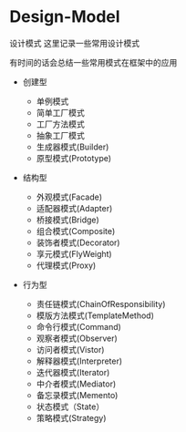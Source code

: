# Design-Model
设计模式
这里记录一些常用设计模式

有时间的话会总结一些常用模式在框架中的应用

- 创建型
  - 单例模式
  - 简单工厂模式
  - 工厂方法模式
  - 抽象工厂模式
  - 生成器模式(Builder)
  - 原型模式(Prototype)

- 结构型
  - 外观模式(Facade)
  - 适配器模式(Adapter)
  - 桥接模式(Bridge)
  - 组合模式(Composite)
  - 装饰者模式(Decorator)
  - 享元模式(FlyWeight)
  - 代理模式(Proxy)
    
- 行为型
  - 责任链模式(ChainOfResponsibility)
  - 模版方法模式(TemplateMethod)
  - 命令行模式(Command)
  - 观察者模式(Observer)
  - 访问者模式(Vistor)
  - 解释器模式(Interpreter)
  - 迭代器模式(Iterator)
  - 中介者模式(Mediator)
  - 备忘录模式(Memento)
  - 状态模式（State）
  - 策略模式(Strategy)
